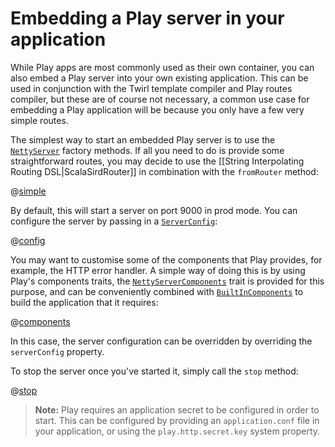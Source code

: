 <!--- Copyright (C) 2009-2016 Lightbend Inc. <https://www.lightbend.com> -->
# Embedding a Play server in your application

While Play apps are most commonly used as their own container, you can also embed a Play server into your own existing application.  This can be used in conjunction with the Twirl template compiler and Play routes compiler, but these are of course not necessary, a common use case for embedding a Play application will be because you only have a few very simple routes.

The simplest way to start an embedded Play server is to use the [`NettyServer`](api/scala/play/core/server/NettyServer$.html) factory methods.  If all you need to do is provide some straightforward routes, you may decide to use the [[String Interpolating Routing DSL|ScalaSirdRouter]] in combination with the `fromRouter` method:

@[simple](code/ScalaEmbeddingPlay.scala)

By default, this will start a server on port 9000 in prod mode.  You can configure the server by passing in a [`ServerConfig`](api/scala/play/core/server/ServerConfig.html):

@[config](code/ScalaEmbeddingPlay.scala)

You may want to customise some of the components that Play provides, for example, the HTTP error handler.  A simple way of doing this is by using Play's components traits, the [`NettyServerComponents`](api/scala/play/core/server/NettyServerComponents.html) trait is provided for this purpose, and can be conveniently combined with [`BuiltInComponents`](api/scala/play/api/BuiltInComponents.html) to build the application that it requires:

@[components](code/ScalaEmbeddingPlay.scala)

In this case, the server configuration can be overridden by overriding the `serverConfig` property.

To stop the server once you've started it, simply call the `stop` method:

@[stop](code/ScalaEmbeddingPlay.scala)

> **Note:** Play requires an application secret to be configured in order to start.  This can be configured by providing an `application.conf` file in your application, or using the `play.http.secret.key` system property.
